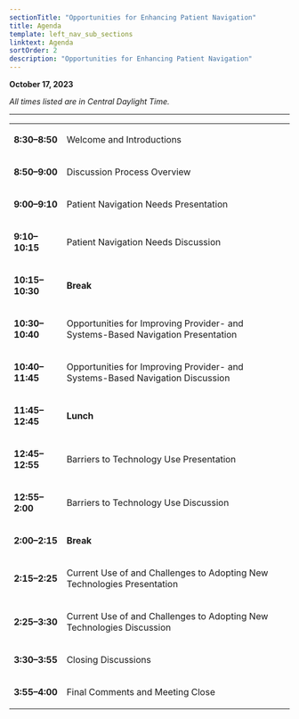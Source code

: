 ```yaml
---
sectionTitle: "Opportunities for Enhancing Patient Navigation"
title: Agenda
template: left_nav_sub_sections
linktext: Agenda
sortOrder: 2
description: "Opportunities for Enhancing Patient Navigation"
---
```

**October 17, 2023**

*All times listed are in Central Daylight Time.*

<hr />

<table class="agenda-table">
<tbody>
<tr><td>

**8:30–8:50**

</td>
<td>

Welcome and Introductions

</td>
</tr>
<tr><td>

**8:50–9:00**

</td>
<td>

Discussion Process Overview

</td>
</tr>
<tr><td>

**9:00–9:10**

</td>
<td>

Patient Navigation Needs Presentation

</td>
</tr>
<tr><td>

**9:10–10:15**

</td>
<td>

Patient Navigation Needs Discussion

</td>
</tr>
<tr><td>

**10:15–10:30**

</td>
<td>

**Break**

</td>
</tr>
<tr><td>

**10:30–10:40**

</td>
<td>

Opportunities for Improving Provider- and Systems-Based Navigation Presentation

</td>
</tr>
<tr><td>

**10:40–11:45**

</td>
<td>

Opportunities for Improving Provider- and Systems-Based Navigation Discussion

</td>
</tr>
<tr><td>

**11:45–12:45**

</td>
<td>

**Lunch**

</td>
</tr>
<tr><td>

**12:45–12:55**

</td>
<td>

Barriers to Technology Use Presentation

</td>
</tr>
<tr><td>

**12:55–2:00**

</td>
<td>

Barriers to Technology Use Discussion

</td>
</tr>
<tr><td>

**2:00–2:15**

</td>
<td>

**Break**

</td>
</tr>
<tr><td>

**2:15–2:25**

</td>
<td>

Current Use of and Challenges to Adopting New Technologies Presentation

</td>
</tr>
<tr><td>

**2:25–3:30**

</td>
<td>

Current Use of and Challenges to Adopting New Technologies Discussion

</td>
</tr>
<tr><td>

**3:30–3:55**

</td>
<td>

Closing Discussions

</td>
</tr>
<tr><td>

**3:55–4:00**

</td>
<td>

Final Comments and Meeting Close


</td>
</tr></tbody></table>
